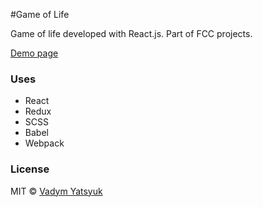 #Game of Life

Game of life developed with React.js. Part of FCC projects.

[Demo page](http://vadimdez.github.io/react-game-of-life/)

### Uses

* React
* Redux
* SCSS
* Babel
* Webpack

### License

MIT © [Vadym Yatsyuk](https://github.com/vadimdez)